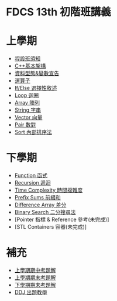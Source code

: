 FDCS 13th 初階班講義
===

# 上學期
- [程設班須知](https://hackmd.io/@PoteLiu/BkUfNxq3A)
- [C++基本架構](https://hackmd.io/@PoteLiu/S1kFLg93R)
- [資料型態&變數宣告](https://hackmd.io/@PoteLiu/SkoCIx5hA)
- [運算子](https://hackmd.io/@PoteLiu/rk_WC77TA)
- [If/Else 選擇性敘述](https://hackmd.io/@PoteLiu/BkDzvg5nR)
- [Loop 迴圈](https://hackmd.io/@PoteLiu/S1JPvg52R)
- [Array 陣列](https://hackmd.io/@PoteLiu/BkInPx92R)
- [String 字串](https://hackmd.io/@PoteLiu/BJZZ_x93R) 
- [Vector 向量](https://hackmd.io/@PoteLiu/S14uqi8ykx) 
- [Pair 數對](https://hackmd.io/@PoteLiu/H1aUdlqhR)
- [Sort 內部排序法](https://hackmd.io/@PoteLiu/SkyWxw35C) 

# 下學期
- [Function 函式](https://hackmd.io/@PoteLiu/rkHhjJttkl)
- [Recursion 遞迴](https://hackmd.io/@PoteLiu/ryob7cYYkg)
- [Time Complexity 時間複雜度](https://hackmd.io/@PoteLiu/By3xe9styl)
- [Prefix Sums 前綴和](https://hackmd.io/@PoteLiu/Skqat6htJg)
- [Difference Array 差分](https://hackmd.io/@PoteLiu/ByR87A2Y1e)
- [Binary Search 二分搜尋法](https://hackmd.io/@PoteLiu/B1DhaQ0Fyg)
- [Pointer 指標 & Reference 參考(未完成)]
- [STL Containers 容器(未完成)]


# 補充
- [上學期期中考題解](https://hackmd.io/@PoteLiu/HyFRltjHJx)
- [上學期期末考題解](https://hackmd.io/@PoteLiu/S1bKSEMS1x)
- [下學期期末考題解](https://hackmd.io/@PoteLiu/BJIvTEqJgg)
- [DDJ 出題教學](https://hackmd.io/@PoteLiu/SyhU2JFP1l)